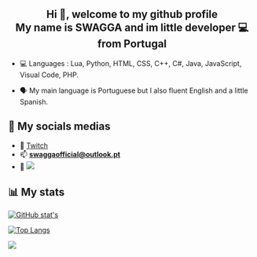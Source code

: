 <h2 align="center">Hi 👋, welcome to my github profile<br>My name is SWAGGA and im little developer 💻from Portugal</h2>


- 💻 Languages : Lua, Python, HTML, CSS, C++, C#, Java, JavaScript, Visual Code, PHP.

- 🗣 My main language is Portuguese but I also fluent English and a little Spanish.


## 📸 My socials medias
- 💜 [Twitch](https://www.twitch.tv/swagga_th4_k1ng)
- 📫 **swaggaofficial@outlook.pt**
- 👀 ![](https://komarev.com/ghpvc/?username=SWAGGATH4K1NG&label=Profile%20views&color=0e75b6&style=flat)

## 📊 My stats

[![GitHub stat's](https://github-readme-stats.vercel.app/api?username=/SWAGGATH4K1NG&theme=tokyonight)](https://github.com/anuraghazra/github-readme-stats)

[![Top Langs](https://github-readme-stats.vercel.app/api/top-langs/?username=/SWAGGATH4K1NG&theme=tokyonight)](https://github.com/anuraghazra/github-readme-stats&count_private=true&show_icons=true)

![](https://github-readme-stats.vercel.app/api/wakatime?username=/SWAGGATH4K1NG&theme=tokyonight)
